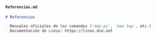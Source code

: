 #### **`Referencias.md`**  
```markdown
# Referencias

- Manuales oficiales de los comandos (`man ps`, `man top`, etc.)  
- Documentación de Linux: https://linux.die.net  
